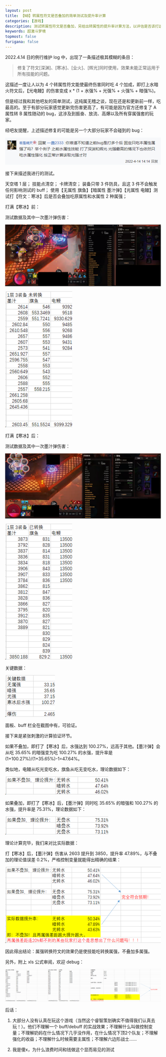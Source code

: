 ```yaml
---
layout: post
title: 【NB】转属性符文是否叠加的简单测试及提升率计算
categories: [游戏]
description: 测试转属性符文是否叠加，另给出转属性的提升率计算方法，以评估是否该打这类符文
keywords: 超激斗梦境
topmost: false
furigana: false
---
```


2022.4.14 日的例行维护 log 中，出现了一条描述极其模糊的条目：

> 修复了符文[深渊]、[寒冰]、[业火]、[辉光]同时使用，效果未能正常运用于所有技能的问题。

这描述一度让人以为 4 个转属性符文能使最终伤害同时吃 4 个加成，即打上水暗火符文后，【光电鳗】的伤害变成 x * (1 + 水强% + 光强% + 火强% + 暗强%)。

但是经过我和其他吧友的简单测试，这纯属无稽之谈，现在还是和更新前一样，吃最高的。至于有部分玩家感觉更新完伤害更高了，有可能是因为官方还修复了 A 属性转 B 属性随动的 bug，这涉及到振奋、放流、高爆以及所有穿属强套的玩家。

经吧友提醒，上述描述修复的可能是另一个大部分玩家不会碰到的 bug：

![](/assets/images/2022-04-14-16-16-05.png)

接下来描述我进行的测试。

天空塔 1 层；
技能点清空；
卡牌清空；
装备只带 3 件防具，且这 3 件不会触发任何影响测试的 buff；
使用【无属性 旗鱼】【暗属性 墨汁弹】【光属性 电鳗】测试打【符文：寒冰】后是否会叠加吃原属性和水属性 2 种属强；

打满【寒冰】前：

测试数据及其中一次墨汁弹伤害：

![](/assets/images/2022-04-14-16-23-05.png)

![](/assets/images/2022-04-14-16-24-41.png)

打满【寒冰】后：

测试数据及其中一次墨汁弹伤害：

![](/assets/images/2022-04-14-16-26-53.png)

![](/assets/images/2022-04-14-16-27-41.png)

关键数据：

![](/assets/images/2022-04-14-16-28-16.png)

面板、buff 栏全在截图中有，可验证。


接下来是紧张刺激的计算验证环节。

如果不叠加，即打了【寒冰】后，水强达到 100.27%，远高于其他。【墨汁弹】会从吃 35.65% 的暗强变为吃 100.27% 的水强，提升率是 (1+100.27%)/(1+35.65%)-1=47.64%。

类似地，电鳗从吃光变吃水，旗鱼从吃无变吃水，理论数据如下：

![](/assets/images/2022-04-14-16-31-59.png)

如果叠加，即打了【寒冰】后，【墨汁弹】同时吃 35.65% 的暗强和 100.27% 的水强，提升率是 75.31%，理论数据如下：

![](/assets/images/2022-04-14-16-33-18.png)

理论计算完毕，我们来对比实际数据：

打【寒冰】后，【墨汁弹】伤害从 2603 提升到 3850，提升率 47.89%，与不叠加的理论值误差 0.2%，严格控制变量就能得出精确的结果：

![](/assets/images/2022-04-14-16-33-54.png)

因此得出结论：属强转换符文的效果仍是使技能吃转换属强，不叠加多属强。

另外，附上 xls 公式审阅，欢迎 debug：

![](/assets/images/2022-04-14-16-39-06.png)

后话：

1. 大部分人没有认真在玩这个游戏（当然这个睿智策划确实不值得我们认真去玩！）。他们不理解一个 buff/debuff 的实战效果；不理解什么叫做控制变量；不理解奶妈在什么情况下几乎没作用，在什么情况下顶2个队友；不理解强化的收益；不理解什么时候需要主属性；不理解六边形战士......

2. 我是傻x，为什么浪费时间和钱做这个显而易见的测试